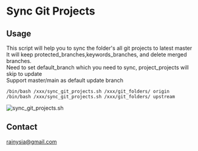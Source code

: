 Sync Git Projects
=========

Usage
--------
This script will help you to sync the folder's all git projects to latest master <br />
It will keep protected_branches,keywords_branches, and delete merged branches. <br />
Need to set default_branch which you need to sync, project_projects will skip to update <br />
Support master/main as default update branch <br />
```
/bin/bash /xxx/sync_git_projects.sh /xxx/git_folders/ origin
/bin/bash /xxx/sync_git_projects.sh /xxx/git_folders/ upstream
```
![sync_git_projects.sh](https://user-images.githubusercontent.com/1259324/70901054-ff30d500-2034-11ea-8209-03a2de40fefd.png)

Contact
----------------------------------------
<rainysia@gmail.com>

